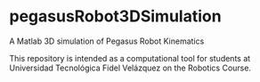 # pegasusRobot3DSimulation
A Matlab 3D simulation of Pegasus Robot Kinematics

This repository is intended as a computational tool for students at Universidad Tecnológica Fidel Velázquez on the Robotics Course.
